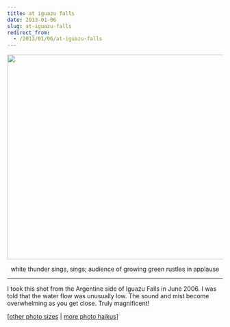 ```yaml
---
title: at iguazu falls
date: 2013-01-06
slug: at-iguazu-falls
redirect_from:
  - /2013/01/06/at-iguazu-falls
---
```


<a href="http://www.flickr.com/photos/daniel_hardman/1413137055/sizes/l/"><img class="alignnone" alt="" src="http://farm2.staticflickr.com/1025/1413137055_69019c222c_z.jpg" width="640" height="479" /></a>
<p style="text-align:center;">white thunder sings, sings;
audience of growing green
rustles in applause</p>


<hr />

I took this shot from the Argentine side of Iguazu Falls in June 2006. I was told that the water flow was unusually low. The sound and mist become overwhelming as you get close. Truly magnificent!

[<a href="http://www.flickr.com/photos/daniel_hardman/1413137055/sizes/l/">other photo sizes</a> | <a href="http://sivanea.com/category/photos/">more photo haikus</a>]